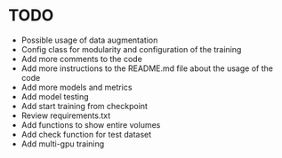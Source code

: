 # TODO
- Possible usage of data augmentation
- Config class for modularity and configuration of the training
- Add more comments to the code
- Add more instructions to the README.md file about the usage of the code
- Add more models and metrics
- Add model testing
- Add start training from checkpoint
- Review requirements.txt
- Add functions to show entire volumes
- Add check function for test dataset
- Add multi-gpu training